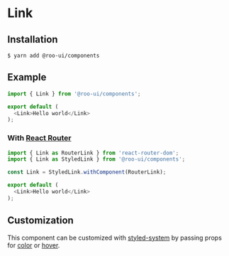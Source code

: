 # Link

<!-- STORY -->

## Installation

```shell
$ yarn add @roo-ui/components
```

## Example

```js
import { Link } from '@roo-ui/components';

export default (
  <Link>Hello world</Link>
);
```

### With [React Router](https://reacttraining.com/react-router/)

```js
import { Link as RouterLink } from 'react-router-dom';
import { Link as StyledLink } from '@roo-ui/components';

const Link = StyledLink.withComponent(RouterLink);

export default (
  <Link>Hello world</Link>
);
```

## Customization

This component can be customized with [styled-system](https://github.com/jxnblk/styled-system) by passing props for [color](https://github.com/jxnblk/styled-system#color-responsive) or [hover](https://github.com/jxnblk/styled-system#hover).
